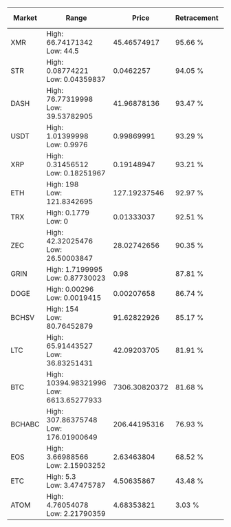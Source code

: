 | Market | Range | Price| Retracement | Doubles to 50% |
| --- | --- | --- | --- | --- |
| XMR | High: 66.74171342<br />Low: 44.5 | 45.46574917 | 95.66 % | 1.22 |
| STR | High: 0.08774221<br />Low: 0.04359837 | 0.0462257 | 94.05 % | 1.42 |
| DASH | High: 76.77319998<br />Low: 39.53782905 | 41.96878136 | 93.47 % | 1.39 |
| USDT | High: 1.01399998<br />Low: 0.9976 | 0.99869991 | 93.29 % | 1.01 |
| XRP | High: 0.31456512<br />Low: 0.18251967 | 0.19148947 | 93.21 % | 1.30 |
| ETH | High: 198<br />Low: 121.8342695 | 127.19237546 | 92.97 % | 1.26 |
| TRX | High: 0.1779<br />Low: 0 | 0.01333037 | 92.51 % | 6.67 |
| ZEC | High: 42.32025476<br />Low: 26.50003847 | 28.02742656 | 90.35 % | 1.23 |
| GRIN | High: 1.7199995<br />Low: 0.87730023 | 0.98 | 87.81 % | 1.33 |
| DOGE | High: 0.00296<br />Low: 0.0019415 | 0.00207658 | 86.74 % | 1.18 |
| BCHSV | High: 154<br />Low: 80.76452879 | 91.62822926 | 85.17 % | 1.28 |
| LTC | High: 65.91443527<br />Low: 36.83251431 | 42.09203705 | 81.91 % | 1.22 |
| BTC | High: 10394.98321996<br />Low: 6613.65277933 | 7306.30820372 | 81.68 % | 1.16 |
| BCHABC | High: 307.86375748<br />Low: 176.01900649 | 206.44195316 | 76.93 % | 1.17 |
| EOS | High: 3.66988566<br />Low: 2.15903252 | 2.63463804 | 68.52 % | 1.11 |
| ETC | High: 5.3<br />Low: 3.47475787 | 4.50635867 | 43.48 % | 0.00 |
| ATOM | High: 4.76054078<br />Low: 2.21790359 | 4.68353821 | 3.03 % | 0.00 |
